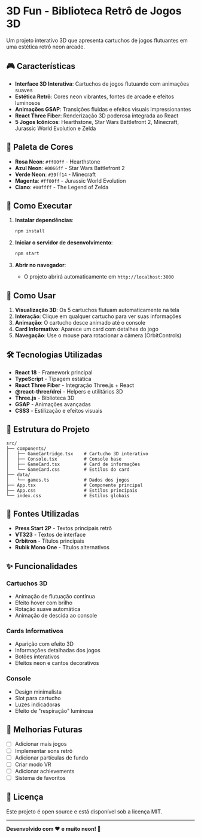 # 3D Fun - Biblioteca Retrô de Jogos 3D

Um projeto interativo 3D que apresenta cartuchos de jogos flutuantes em uma estética retrô neon arcade.

## 🎮 Características

- **Interface 3D Interativa**: Cartuchos de jogos flutuando com animações suaves
- **Estética Retrô**: Cores neon vibrantes, fontes de arcade e efeitos luminosos
- **Animações GSAP**: Transições fluidas e efeitos visuais impressionantes
- **React Three Fiber**: Renderização 3D poderosa integrada ao React
- **5 Jogos Icônicos**: Hearthstone, Star Wars Battlefront 2, Minecraft, Jurassic World Evolution e Zelda

## 🎨 Paleta de Cores

- **Rosa Neon**: `#ff00ff` - Hearthstone
- **Azul Neon**: `#0066ff` - Star Wars Battlefront 2  
- **Verde Neon**: `#39ff14` - Minecraft
- **Magenta**: `#ff00ff` - Jurassic World Evolution
- **Ciano**: `#00ffff` - The Legend of Zelda

## 🚀 Como Executar

1. **Instalar dependências**:
   ```bash
   npm install
   ```

2. **Iniciar o servidor de desenvolvimento**:
   ```bash
   npm start
   ```

3. **Abrir no navegador**:
   - O projeto abrirá automaticamente em `http://localhost:3000`

## 🎯 Como Usar

1. **Visualização 3D**: Os 5 cartuchos flutuam automaticamente na tela
2. **Interação**: Clique em qualquer cartucho para ver suas informações
3. **Animação**: O cartucho desce animado até o console
4. **Card Informativo**: Aparece um card com detalhes do jogo
5. **Navegação**: Use o mouse para rotacionar a câmera (OrbitControls)

## 🛠️ Tecnologias Utilizadas

- **React 18** - Framework principal
- **TypeScript** - Tipagem estática
- **React Three Fiber** - Integração Three.js + React
- **@react-three/drei** - Helpers e utilitários 3D
- **Three.js** - Biblioteca 3D
- **GSAP** - Animações avançadas
- **CSS3** - Estilização e efeitos visuais

## 📁 Estrutura do Projeto

```
src/
├── components/
│   ├── GameCartridge.tsx    # Cartucho 3D interativo
│   ├── Console.tsx          # Console base
│   ├── GameCard.tsx         # Card de informações
│   └── GameCard.css         # Estilos do card
├── data/
│   └── games.ts             # Dados dos jogos
├── App.tsx                  # Componente principal
├── App.css                  # Estilos principais
└── index.css                # Estilos globais
```

## 🎨 Fontes Utilizadas

- **Press Start 2P** - Textos principais retrô
- **VT323** - Textos de interface
- **Orbitron** - Títulos principais
- **Rubik Mono One** - Títulos alternativos

## ✨ Funcionalidades

### Cartuchos 3D
- Animação de flutuação contínua
- Efeito hover com brilho
- Rotação suave automática
- Animação de descida ao console

### Cards Informativos
- Aparição com efeito 3D
- Informações detalhadas dos jogos
- Botões interativos
- Efeitos neon e cantos decorativos

### Console
- Design minimalista
- Slot para cartucho
- Luzes indicadoras
- Efeito de "respiração" luminosa

## 🎯 Melhorias Futuras

- [ ] Adicionar mais jogos
- [ ] Implementar sons retrô
- [ ] Adicionar partículas de fundo
- [ ] Criar modo VR
- [ ] Adicionar achievements
- [ ] Sistema de favoritos

## 📝 Licença

Este projeto é open source e está disponível sob a licença MIT.

---

**Desenvolvido com ❤️ e muito neon! 🌈**

